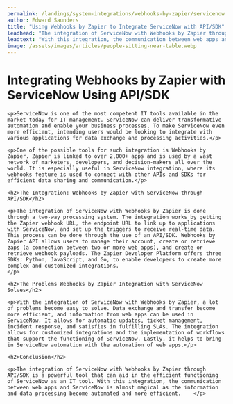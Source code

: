 ```yaml
---
permalink: /landings/system-integrations/webhooks-by-zapier/servicenow
author: Edward Saunders
title: "Using Webhooks by Zapier to Integrate ServiceNow with API/SDK"
leadhead: "The integration of ServiceNow with Webhooks by Zapier through API/SDK is a powerful tool that can aid in the efficient functioning of ServiceNow as an IT tool"
leadtext: "With this integration, the communication between web apps and ServiceNow is almost magical as the information and data processing become automated and more efficient."
image: /assets/images/articles/people-sitting-near-table.webp
---
```

<div class="arttext">
	<h1>Integrating Webhooks by Zapier with ServiceNow Using API/SDK</h1>

	<p>ServiceNow is one of the most competent IT tools available in the market today for IT management. ServiceNow can deliver transformative automation and enable your business processes. To make ServiceNow even more efficient, intending users would be looking to integrate with various applications for data exchange and processing activities.</p>

	<p>One of the possible tools for such integration is Webhooks by Zapier. Zapier is linked to over 2,000+ apps and is used by a vast network of marketers, developers, and decision-makers all over the world. It is especially useful in ServiceNow integration, where its webhooks feature is used to connect with other APIs and SDKs for efficient data sharing and communication.</p>

	<h2>The Integration: Webhooks by Zapier with ServiceNow through API/SDK</h2>

	<p>The integration of ServiceNow with Webhooks by Zapier is done through a two-way processing system. The integration works by getting the Zapier webhook URL, the endpoint URL to link up to applications with ServiceNow, and set up the triggers to receive real-time data. This process can be done through the use of an API/SDK. Webhooks by Zapier API allows users to manage their account, create or retrieve zaps (a connection between two or more web apps), and create or retrieve webhook payloads. The Zapier Developer Platform offers three SDKs: Python, JavaScript, and Go, to enable developers to create more complex and customized integrations.                                                                                                                     </p>

	<h2>The Problems Webhooks by Zapier Integration with ServiceNow Solves</h2>

	<p>With the integration of ServiceNow with Webhooks by Zapier, a lot of problems become easy to solve. Data exchange and transfer become more efficient, and information from web apps can be used in ServiceNow. It allows for automatic updates, ticket management, incident response, and satisfies in fulfilling SLAs. The integration allows for customized integrations and the implementation of workflows that support the functioning of ServiceNow. Lastly, it helps to bring in ServiceNow automation with the automation of web apps.</p>

	<h2>Conclusion</h2>

	<p>The integration of ServiceNow with Webhooks by Zapier through API/SDK is a powerful tool that can aid in the efficient functioning of ServiceNow as an IT tool. With this integration, the communication between web apps and ServiceNow is almost magical as the information and data processing become automated and more efficient.    </p>

</div>